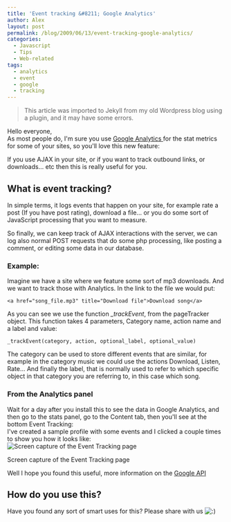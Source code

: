 ```yaml
---
title: 'Event tracking &#8211; Google Analytics'
author: Alex
layout: post
permalink: /blog/2009/06/13/event-tracking-google-analytics/
categories:
  - Javascript
  - Tips
  - Web-related
tags:
  - analytics
  - event
  - google
  - tracking
--- 
```


> This article was imported to Jekyll from my old Wordpress blog using a plugin, and it may have some errors.

Hello everyone,  
As most people do, I\'m sure you use [Google Analytics ][1]for the stat metrics for some of your sites, so you\'ll love this new feature:

 [1]: http://www.google.com/analytics/

If you use AJAX in your site, or if you want to track outbound links, or downloads... etc then this is really useful for you.

## What is event tracking?

In simple terms, it logs events that happen on your site, for example rate a post (If you have post rating), download a file... or you do some sort of JavaScript processing that you want to measure.

So finally, we can keep track of AJAX interactions with the server, we can log also normal POST requests that do some php processing, like posting a comment, or editing some data in our database.

### Example:

Imagine we have a site where we feature some sort of mp3 downloads. And we want to track those with Analytics. In the link to the file we would put:

	
    <a href="song_file.mp3" title="Download file">Download song</a>
    
As you can see we use the function *\_trackEvent*, from the pageTracker object. This function takes 4 parameters, Category name, action name and a label and value:

	
    _trackEvent(category, action, optional_label, optional_value)
    

The category can be used to store different events that are similar, for example in the category music we could use the actions Download, Listen, Rate... And finally the label, that is normally used to refer to which specific object in that category you are referring to, in this case which song.

### From the Analytics panel

Wait for a day after you install this to see the data in Google Analytics, and then go to the stats panel, go to the Content tab, then you\'ll see at the bottom Event Tracking:  
I\'ve created a sample profile with some events and I clicked a couple times to show you how it looks like:  
![Screen capture of the Event Tracking page][3]

Screen capture of the Event Tracking page

 [3]: http://urbanoalvarez.es/blog/wp-content/uploads/2009/06/analytics.gif "Analytics shot"

Well I hope you found this useful, more information on the [Google API][4]

 [4]: http://www.code.google.com/apis/analytics/docs/tracking/eventTrackerGuide.html

## How do you use this?

Have you found any sort of smart uses for this? Please share with us ![:)][5] 

 [5]: http://urbanoalvarez.es/blog/wp-includes/images/smilies/icon_smile.gif